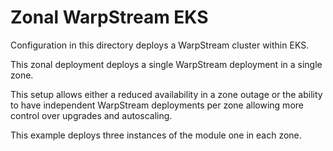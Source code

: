 # Zonal WarpStream EKS

Configuration in this directory deploys a WarpStream cluster within EKS.

This zonal deployment deploys a single WarpStream deployment in a single zone.

This setup allows either a reduced availability in a zone outage or the ability to have independent WarpStream deployments per zone allowing more control over upgrades and autoscaling.

This example deploys three instances of the module one in each zone.
